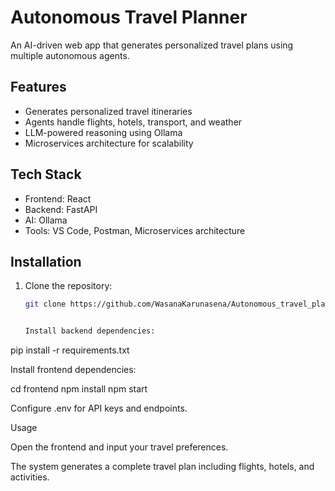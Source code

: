 # Autonomous Travel Planner

An AI-driven web app that generates personalized travel plans using multiple autonomous agents.

## Features
- Generates personalized travel itineraries
- Agents handle flights, hotels, transport, and weather
- LLM-powered reasoning using Ollama
- Microservices architecture for scalability

## Tech Stack
- Frontend: React
- Backend: FastAPI
- AI: Ollama
- Tools: VS Code, Postman, Microservices architecture

## Installation

1. Clone the repository:
   ```bash
   git clone https://github.com/WasanaKarunasena/Autonomous_travel_planner.git


   Install backend dependencies:

pip install -r requirements.txt


Install frontend dependencies:

cd frontend
npm install
npm start


Configure .env for API keys and endpoints.

Usage

Open the frontend and input your travel preferences.

The system generates a complete travel plan including flights, hotels, and activities.
